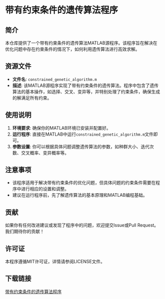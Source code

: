# 带有约束条件的遗传算法程序

## 简介

本仓库提供了一个带有约束条件的遗传算法MATLAB源程序。该程序旨在解决在优化问题中存在约束条件的情况下，如何利用遗传算法进行高效求解。

## 资源文件

- **文件名**: `constrained_genetic_algorithm.m`
- **描述**: 该MATLAB源程序实现了带有约束条件的遗传算法。程序中包含了遗传算法的基本操作，如选择、交叉、变异等，并特别处理了约束条件，确保生成的解满足所有约束。

## 使用说明

1. **环境要求**: 确保你的MATLAB环境已安装并配置好。
2. **运行程序**: 直接在MATLAB中运行`constrained_genetic_algorithm.m`文件即可。
3. **参数设置**: 你可以根据具体问题调整遗传算法的参数，如种群大小、迭代次数、交叉概率、变异概率等。

## 注意事项

- 该程序适用于解决带有约束条件的优化问题，但具体问题的约束条件需要在程序中进行相应的设置和调整。
- 建议在运行程序前，先了解遗传算法的基本原理和MATLAB编程基础。

## 贡献

如果你有任何改进建议或发现了程序中的问题，欢迎提交Issue或Pull Request。我们期待你的贡献！

## 许可证

本程序遵循MIT许可证，详情请参阅LICENSE文件。

## 下载链接

[带有约束条件的遗传算法程序](https://pan.quark.cn/s/50c141f9da6f)